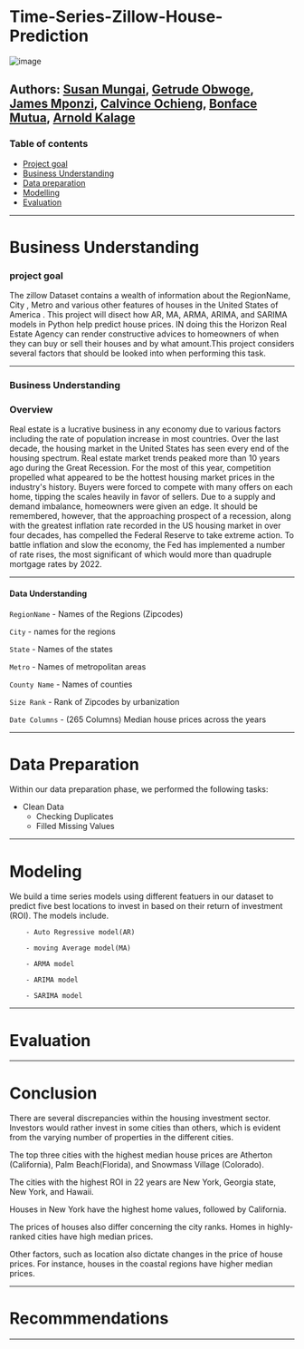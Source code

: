 # Time-Series-Zillow-House-Prediction
![image](https://user-images.githubusercontent.com/110459255/204761692-b7af9513-2ac8-4a05-b414-aeff94c8cd13.png)

## Authors: [Susan Mungai](https://github.com/Arnoldchovu), [Getrude Obwoge](https://github.com/Getty3102), [James Mponzi](https://github.com/Mponziii), [Calvince Ochieng](https://github.com/ochiengcalvince), [Bonface Mutua](https://github.com/Bonnie10), [Arnold Kalage](https://github.com/Arnoldchovu)
### Table of contents 
- [Project goal](#project-goal)
- [Business Understanding](#business-understanding)
- [Data preparation](#data-preparation)
- [Modelling](#modelling)
- [Evaluation](#evaluations)

---

# Business Understanding
### project goal
The zillow  Dataset contains a wealth of information about the RegionName, City , Metro and various other features of houses in the United States of America . This project will disect how AR, MA, ARMA, ARIMA, and SARIMA models in Python  help predict house prices. IN doing this  the Horizon Real Estate Agency can render constructive advices to homeowners of when they can buy or sell their houses and by what amount.This project considers several  factors that should be looked into when performing this task.

---------

### Business Understanding
### Overview
Real estate is a lucrative business in any economy due to various factors including the rate of population increase in most countries. Over the last decade, the housing market in the United States has seen every end of the housing spectrum. Real estate market trends peaked more than 10 years ago during the Great Recession. For the most of this year, competition propelled what appeared to be the hottest housing market prices in the industry's history. Buyers were forced to compete with many offers on each home, tipping the scales heavily in favor of sellers. Due to a supply and demand imbalance, homeowners were given an edge. It should be remembered, however, that the approaching prospect of a recession, along with the greatest inflation rate recorded in the US housing market in over four decades, has compelled the Federal Reserve to take extreme action. To battle inflation and slow the economy, the Fed has implemented a number of rate rises, the most significant of which would more than quadruple mortgage rates by 2022. 

---

#### Data Understanding

`RegionName` - 	Names of the Regions (Zipcodes)
  
`City` - names for the regions
  
`State` -	Names of the states
  
`Metro` -	Names of metropolitan areas
  
`County Name` -	Names of counties
  
`Size Rank` -	Rank of Zipcodes by urbanization
  
`Date Columns` - (265 Columns)	Median house prices across the years
  
---------
# Data Preparation
Within our data preparation phase, we performed the following tasks:
 - Clean Data
    - Checking Duplicates
    - Filled Missing Values
    
---------
# Modeling
We build a time series models using different featuers in our dataset to predict five best locations to invest in based on their return of investment (ROI).
The models include.  

        - Auto Regressive model(AR)
        
        - moving Average model(MA)
        
        - ARMA model
        
        - ARIMA model
        
        - SARIMA model

---------

# Evaluation

---------
# Conclusion
There are several discrepancies within the housing investment sector. Investors would rather invest in some cities than others, which is evident from the varying number of properties in the different cities.

The top three cities with the highest median house prices are Atherton (California), Palm Beach(Florida), and Snowmass Village (Colorado).

The cities with the highest ROI in 22 years are New York, Georgia state, New York, and Hawaii.

Houses in New York have the highest home values, followed by California.

The prices of houses also differ concerning the city ranks. Homes in highly-ranked cities have high median prices.

Other factors, such as location also dictate changes in the price of house prices. For instance, houses in the coastal regions have higher median prices.

---

# Recommmendations

---
 
